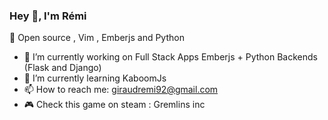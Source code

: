 ### Hey 👋, I'm Rémi

:green_heart: Open source , Vim , Emberjs and Python

- 🔭 I’m currently working on Full Stack Apps Emberjs + Python Backends (Flask and Django)
- 🌱 I’m currently learning KaboomJs
- 📫 How to reach me: giraudremi92@gmail.com
- :video_game: Check this game on steam : Gremlins inc
